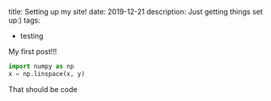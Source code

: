 title: Setting up my site!
date: 2019-12-21
description: Just getting things set up:)
tags:
  - testing

My first post!!!

```python
import numpy as np
x = np.linspace(x, y)
```

That should be code
